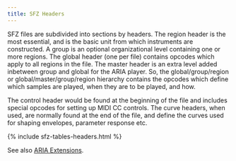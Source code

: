 ```yaml
---
title: SFZ Headers
---
```

SFZ files are subdivided into sections by headers. The region header is the most
essential, and is the basic unit from which instruments are constructed. A group
is an optional organizational level containing one or more regions. The global
header (one per file) contains opcodes which apply to all regions in the file.
The master header is an extra level added inbetween group and global for the
ARIA player. So, the global/group/region or global/master/group/region hierarchy
contains the opcodes which define which samples are played, when they are to be
played, and how.

The control header would be found at the beginning of the file and includes
special opcodes for setting up MIDI CC controls. The curve headers, when used,
are normally found at the end of the file, and define the curves used for
shaping envelopes, parameter response etc.

{% include sfz-tables-headers.html %}

See also [ARIA Extensions](/opcodes/aria).
